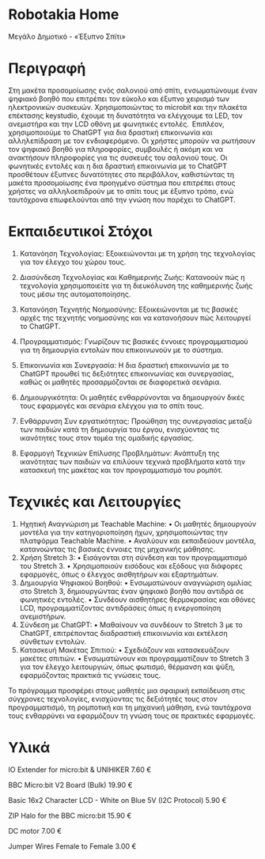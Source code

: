 # Robotakia Home
 Μεγάλο Δημοτικό - «Έξυπνο Σπίτι» 

# Περιγραφή
Στη μακέτα προσομοίωσης ενός σαλονιού από σπίτι, ενσωματώνουμε έναν ψηφιακό βοηθό που επιτρέπει τον εύκολο και έξυπνο χειρισμό των ηλεκτρονικών συσκευών. Χρησιμοποιώντας το microbit και την πλακέτα επέκτασης keystudio, έχουμε τη δυνατότητα να ελέγχουμε τα LED, τον ανεμιστήρα και την LCD οθόνη με φωνητικές εντολές.  Επιπλέον, χρησιμοποιούμε το ChatGPT για δια δραστική επικοινωνία και αλληλεπίδραση με τον ενδιαφερόμενο. Οι χρήστες μπορούν να ρωτήσουν τον ψηφιακό βοηθό για πληροφορίες, συμβουλές ή ακόμη και να ανακτήσουν πληροφορίες για τις συσκευές του σαλονιού τους. Οι φωνητικές εντολές και η δια δραστική επικοινωνία με το ChatGPT προσθέτουν έξυπνες δυνατότητες στο περιβάλλον, καθιστώντας τη μακέτα προσομοίωσης ένα προηγμένο σύστημα που επιτρέπει στους χρήστες να αλληλοεπιδρούν με το σπίτι τους με έξυπνο τρόπο, ενώ ταυτόχρονα επωφελούνται από την γνώση που παρέχει το ChatGPT.

# Εκπαιδευτικοί Στόχοι
1. Κατανόηση Τεχνολογίας: Εξοικειώνονται με τη χρήση της τεχνολογίας για τον έλεγχο του χώρου τους.

2. Διασύνδεση Τεχνολογίας και Καθημερινής Ζωής: Κατανοούν πώς η τεχνολογία χρησιμοποιείτε για τη διευκόλυνση της καθημερινής ζωής τους μέσω της αυτοματοποίησης. 

3. Κατανόηση Τεχνητής Νοημοσύνης: Εξοικειώνονται με τις βασικές αρχές της τεχνητής νοημοσύνης και να κατανοήσουν πώς λειτουργεί το ChatGPT. 

4. Προγραμματισμός: Γνωρίζουν τις βασικές έννοιες προγραμματισμού για τη δημιουργία εντολών που επικοινωνούν με το σύστημα.

5. Επικοινωνία και Συνεργασία: Η δια δραστική επικοινωνία με το ChatGPT προωθεί τις δεξιότητες επικοινωνίας και συνεργασίας, καθώς οι μαθητές προσαρμόζονται σε διαφορετικά σενάρια. 

6. Δημιουργικότητα: Οι μαθητές ενθαρρύνονται να δημιουργούν δικές τους εφαρμογές και σενάρια ελέγχου για το σπίτι τους.

7. Ενθάρρυνση Συν εργατικότητας: Προώθηση της συνεργασίας μεταξύ των παιδιών κατά τη δημιουργία του έργου, ενισχύοντας τις ικανότητες τους στον τομέα της ομαδικής εργασίας.

8. Εφαρμογή Τεχνικών Επίλυσης Προβλημάτων: Ανάπτυξη της ικανότητας των παιδιών να επιλύουν τεχνικά προβλήματα κατά την κατασκευή της μακέτας και τον προγραμματισμό του ρομπότ. 

# Τεχνικές και Λειτουργίες
1.	Ηχητική Αναγνώριση με Teachable Machine:
•	Οι μαθητές δημιουργούν μοντέλα για την κατηγοριοποίηση ήχων, χρησιμοποιώντας την πλατφόρμα Teachable Machine.
•	Αναλύουν και εκπαιδεύουν μοντέλα, κατανοώντας τις βασικές έννοιες της μηχανικής μάθησης.
2.	Χρήση Stretch 3:
•	Εισάγονται στη σύνδεση και τον προγραμματισμό του Stretch 3.
•	Χρησιμοποιούν εισόδους και εξόδους για διάφορες εφαρμογές, όπως ο έλεγχος αισθητήρων και εξαρτημάτων.
3.	Δημιουργία Ψηφιακού Βοηθού:
•	Ενσωματώνουν αναγνώριση ομιλίας στο Stretch 3, δημιουργώντας έναν ψηφιακό βοηθό που αντιδρά σε φωνητικές εντολές.
•	Συνδέουν αισθητήρες θερμοκρασίας και οθόνες LCD, προγραμματίζοντας αντιδράσεις όπως η ενεργοποίηση ανεμιστήρων.
4.	Σύνδεση με ChatGPT:
•	Μαθαίνουν να συνδέουν το Stretch 3 με το ChatGPT, επιτρέποντας διαδραστική επικοινωνία και εκτέλεση σύνθετων εντολών.
5.	Κατασκευή Μακέτας Σπιτιού:
•	Σχεδιάζουν και κατασκευάζουν μακέτες σπιτιών.
•	Ενσωματώνουν και προγραμματίζουν το Stretch 3 για τον έλεγχο λειτουργιών, όπως φωτισμό, θέρμανση και ψύξη, εφαρμόζοντας πρακτικά τις γνώσεις τους.

Το πρόγραμμα προσφέρει στους μαθητές μια σφαιρική εκπαίδευση στις σύγχρονες τεχνολογίες, ενισχύοντας τις δεξιότητές τους στον προγραμματισμό, τη ρομποτική και τη μηχανική μάθηση, ενώ ταυτόχρονα τους ενθαρρύνει να εφαρμόζουν τη γνώση τους σε πρακτικές εφαρμογές.


# Υλικά 
IO Extender for micro:bit & UNIHIKER 7.60 €

BBC Micro:bit V2 Board (Bulk) 19.90 €

Basic 16x2 Character LCD - White on Blue 5V (I2C Protocol) 5.90 €

ZIP Halo for the BBC micro:bit 15.90 €

DC motor 7.00 €

Jumper Wires Female to Female 3.00 €